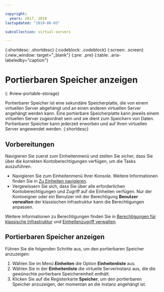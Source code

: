 ```yaml
---

copyright:
  years: 2017, 2019
lastupdated: "2019-06-03"

subcollection: virtual-servers

---
```


{:shortdesc: .shortdesc}
{:codeblock: .codeblock}
{:screen: .screen}
{:new_window: target="_blank"}
{:pre: .pre}
{:table: .aria-labeledby="caption"}


# Portierbaren Speicher anzeigen  
{: #view-portable-storage}

 Portierbarer Speicher ist eine sekundäre Speicherplatte, die von einem virtuellen Server abgehängt und an einen anderen virtuellen Server angehängt werden kann.
 Eine portierbare Speicherplatte kann jeweils einem virtuellen Server zugeordnet sein und sie dient zum Speichern von Daten. Portierbarer Speicher kann jederzeit erworben und auf Ihren
virtuellen Server angewendet werden.
 {:shortdesc}

## Vorbereitungen
Navigieren Sie zuerst zum Einheitenmenü und stellen Sie sicher, dass Sie über die korrekten Kontoberechtigungen verfügen, um die Tasks auszuführen.

* Navigieren Sie zum Einheitenmenü Ihrer Konsole. Weitere Informationen finden Sie in [Zu Einheiten navigieren](/docs/vsi?topic=virtual-servers-navigating-devices).
* Vergewissern Sie sich, dass Sie über alle erforderlichen Kontoberechtigungen und Zugriff auf die Einheiten verfügen. Nur der Kontoeigner oder ein Benutzer mit der Berechtigung **Benutzer verwalten** der klassischen Infrastruktur kann die Berechtigungen anpassen.

Weitere Informationen zu Berechtigungen finden Sie in [Berechtigungen für klassische Infrastruktur](/docs/iam?topic=iam-infrapermission#infrapermission) und [Einheitenzugriff verwalten](/docs/vsi?topic=virtual-servers-managing-device-access).

## Portierbaren Speicher anzeigen
Führen Sie die folgenden Schritte aus, um den portierbaren Speicher anzuzeigen:

1. Wählen Sie im Menü **Einheiten** die Option **Einheitenliste** aus.
2. Wählen Sie in der **Einheitenliste** die virtuelle Serverinstanz aus, die die gewünschte portierbare Speichereinheit enthält.
3. Klicken Sie auf die Registerkarte **Speicher**, um den portierbaren Speicher anzuzeigen, der momentan an die Instanz angehängt ist.
